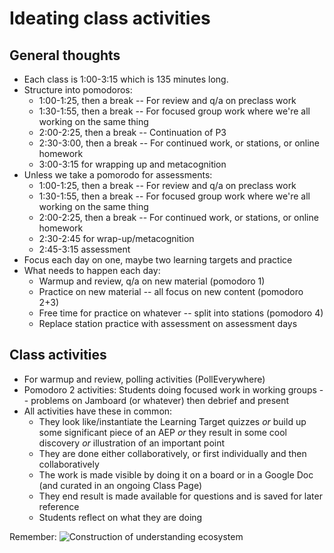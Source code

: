 # Ideating class activities 

## General thoughts 

- Each class is 1:00-3:15 which is 135 minutes long. 
- Structure into pomodoros:  
  - 1:00-1:25, then a break -- For review and q/a on preclass work 
  - 1:30-1:55, then a break -- For focused group work where we're all working on the same thing 
  - 2:00-2:25, then a break -- Continuation of P3
  - 2:30-3:00, then a break -- For continued work, or stations, or online homework 
  - 3:00-3:15 for wrapping up and metacognition  
- Unless we take a pomorodo for assessments: 
  - 1:00-1:25, then a break -- For review and q/a on preclass work 
  - 1:30-1:55, then a break -- For focused group work where we're all working on the same thing
  - 2:00-2:25, then a break -- For continued work, or stations, or online homework 
  - 2:30-2:45 for wrap-up/metacognition
  - 2:45-3:15 assessment
- Focus each day on one, maybe two learning targets and practice 
- What needs to happen each day: 
  - Warmup and review, q/a on new material (pomodoro 1)
  - Practice on new material -- all focus on new content (pomodoro 2+3)
  - Free time for practice on whatever -- split into stations (pomodoro 4) 
  - Replace station practice with assessment on assessment days 

## Class activities

- For warmup and review, polling activities (PollEverywhere) 
- Pomodoro 2 activities: Students doing focused work in working groups -- problems on Jamboard (or whatever) then debrief and present 
- All activities have these in common: 
  - They look like/instantiate the Learning Target quizzes *or* build up some significant piece of an AEP *or* they result in some cool discovery *or* illustration of an important point 
  - They are done either collaboratively, or first individually and then collaboratively
  - The work is made visible by doing it on a board or in a Google Doc (and curated in an ongoing Class Page)
  - They end result is made available for questions and is saved for later reference 
  - Students reflect on what they are doing 


Remember: 
![Construction of understanding ecosystem](http://rtalbert.org/content/images/2022/01/2022-01-26_9-04-30.png)